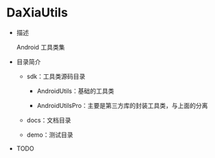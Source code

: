 # DaXiaUtils

- 描述
  
  Android 工具类集
- 目录简介
  - sdk：工具类源码目录
    
    - AndroidUtils：基础的工具类
    
    - AndroidUtilsPro：主要是第三方库的封装工具类，与上面的分离
  
  - docs：文档目录
  
  - demo：测试目录
- TODO


